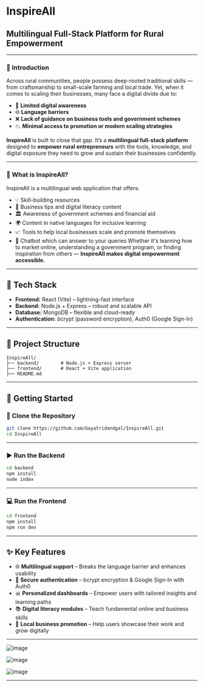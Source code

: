#  InspireAll


## Multilingual Full-Stack Platform for Rural Empowerment
---

### 🧭 Introduction

Across rural communities, people possess deep-rooted traditional skills — from craftsmanship to small-scale farming and local trade. Yet, when it comes to scaling their businesses, many face a digital divide due to:

* 📵 **Limited digital awareness**
* 🌐 **Language barriers**
* ❌ **Lack of guidance on business tools and government schemes**
* 📉 **Minimal access to promotion or modern scaling strategies**

**InspireAll** is built to close that gap.
It’s a **multilingual full-stack platform** designed to **empower rural entrepreneurs** with the tools, knowledge, and digital exposure they need to grow and sustain their businesses confidently.

---

### 🌟 What is InspireAll?

InspireAll is a multilingual web application that offers:

* 💡 Skill-building resources
* 🧰 Business tips and digital literacy content
* 🏛️ Awareness of government schemes and financial aid
* 🌍 Content in native languages for inclusive learning
* 📈 Tools to help local businesses scale and promote themselves
* 🧰 Chatbot which can answer to your queries
Whether it's learning how to market online, understanding a government program, or finding inspiration from others — **InspireAll makes digital empowerment accessible.**

---

## 🚀 Tech Stack

* **Frontend:** React (Vite) – lightning-fast interface
* **Backend:** Node.js + Express – robust and scalable API
* **Database:** MongoDB – flexible and cloud-ready
* **Authentication:** bcrypt (password encryption), Auth0 (Google Sign-In)

---

## 📁 Project Structure

```
InspireAll/
├── backend/        # Node.js + Express server
├── frontend/       # React + Vite application
├── README.md
```

---

## 🔧 Getting Started

### 🔄 Clone the Repository

```bash
git clone https://github.com/Gayatridandgal/InspireAll.git
cd InspireAll
```

---

### ▶️ Run the Backend

```bash
cd backend
npm install
node index
```

---

### 💻 Run the Frontend

```bash
cd frontend
npm install
npm run dev
```

---

## ✨ Key Features

* 🌐 **Multilingual support** – Breaks the language barrier and enhances usability
* 🔐 **Secure authentication** – bcrypt encryption & Google Sign-In with Auth0
* 📊 **Personalized dashboards** – Empower users with tailored insights and learning paths
* 📚 **Digital literacy modules** – Teach fundamental online and business skills
* 🏡 **Local business promotion** – Help users showcase their work and grow digitally

---

![image](https://github.com/user-attachments/assets/aa458fed-5dba-4123-9ff0-da6cffe70394)

![image](https://github.com/user-attachments/assets/ccdcbba2-5561-458d-838c-85165fd76dc5)

![image](https://github.com/user-attachments/assets/eadb6be1-dd9e-4143-96a8-5f05dbc41fd9)

---

